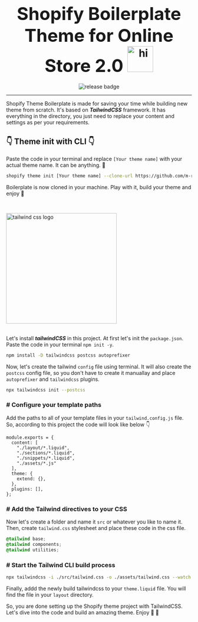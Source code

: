 <h1 align="center" id="top_heading"><font size="48"> Shopify Boilerplate Theme for Online Store 2.0 </font> <img src="https://c.tenor.com/GNNzkglY_LYAAAAi/shopping-happy.gif" width="70" height="" alt="hi" /> </h1>


<p align="center"> <img src="https://img.shields.io/badge/release-1.0-green" alt="release badge" /> </p>

---

Shopify Theme Boilerplate is made for saving your time while building new theme from scratch. It's based on ***TailwindCSS*** framework. It has everything in the directory, you just need to replace your content and settings as per your requirements.

## :point_down: Theme init with CLI :point_down:

Paste the code in your terminal and replace `[Your theme name]` with your actual theme name. It can be anything. :slightly_smiling_face: 

```sh
shopify theme init [Your theme name] --clone-url https://github.com/m-rokon/shopify-theme-boilerplate.git
```

Boilerplate is now cloned in your machine. Play with it, build your theme and enjoy :tada: 

<br />

<img src="https://raw.githubusercontent.com/tailwindlabs/tailwindcss/master/.github/logo-dark.svg" width="300" height="" alt="tailwind css logo" /> <br /><br />

Let's install **_tailwindCSS_** in this project. At first let's init the `package.json`. Paste the code in your terminal `npm init -y`. 

```sh
npm install -D tailwindcss postcss autoprefixer
```

Now, let's create the tailwind `config` file using terminal. It will also create the `postcss` config file, so you don't have to create it manuallay and place `autoprefixer` and `tailwindcss` plugins.

```sh
npx tailwindcss init --postcss
```

### # Configure your template paths

Add the paths to all of your template files in your `tailwind.config.js` file. So, according to this project the code will look like below :point_down:

```
module.exports = {
  content: [
    "./layout/*.liquid",
    "./sections/*.liquid",
    "./snippets/*.liquid",
    "./assets/*.js"
  ],
  theme: {
    extend: {},
  },
  plugins: [],
};

```

### # Add the Tailwind directives to your CSS

Now let's create a folder and name it `src` or whatever you like to name it. Then, create `tailwind.css` stylesheet and place these code in the css file.

```css
@tailwind base;
@tailwind components;
@tailwind utilities;
```

### # Start the Tailwind CLI build process

```sh
npx tailwindcss -i ./src/tailwind.css -o ./assets/tailwind.css --watch
```

Finally, addd the newly build tailwindcss to your `theme.liquid` file. You will find the file in your `layout` directory.

So, you are done setting up the Shopify theme project with TailwindCSS. Let's dive into the code and build an amazing theme. Enjoy :tada: :love_you_gesture: 

